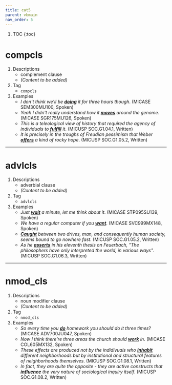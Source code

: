 ```yaml
---
title: cat5
parent: vbmain
nav_order: 5
---
```

1. TOC
{:toc}

# compcls

1. Descriptions
    - complement clause
    - *(Content to be added)*
2. Tag
    - `compcls`
3. Examples
    - *I don't think we'll be <ins>**doing**</ins> it for three hours though*. (MICASE SEM300MU100, Spoken)
    - *Yeah I didn't really understand how it <ins>**moves**</ins> around the genome*. (MICASE SGR175MU126, Spoken)
    - *This is a teleological view of history that required the agency of individuals to <ins>**fulfill**</ins> it*. (MICUSP SOC.G1.04.1, Written)
    - *It is precisely in the troughs of Freudian pessimism that Weber <ins>**offers**</ins> a kind of rocky hope*. (MICUSP SOC.G1.05.2, Written)

---

# advlcls

1. Descriptions
    - adverbial clause
    - *(Content to be added)*
2. Tag
    - `advlcls`
3. Examples
    - *Just <ins>**wait**</ins> a minute, let me think about it*. (MICASE STP095SU139, Spoken)
    - *We have a regular computer if you <ins>**want**</ins>*. (MICASE SVC999MX148, Spoken)
    - *<ins>**Caught**</ins> between two drives, man, and consequently human society, seems bound to go nowhere fast*. (MICUSP SOC.G1.05.2, Written)
    - *As he <ins>**asserts**</ins> in his eleventh thesis on Feuerbach, "The philosophers have only interpreted the world, in various ways"*. (MICUSP SOC.G1.06.3, Written)

---

# nmod_cls

1. Descriptions
    - noun modifier clause
    - *(Content to be added)*
2. Tag
    - `nmod_cls`
3. Examples
    - *So every time you <ins>**do**</ins> homework you should do it three times*? (MICASE ADV700JU047, Spoken)
    - *Now I think there're three areas the church should <ins>**work**</ins> in*. (MICASE COL605MX132, Spoken)
    - *These effects are produced not by the indidivuals who <ins>**inhabit**</ins> different neighborhoods but by institutional and structural features of neighborhoods themselves*. (MICUSP SOC.G1.08.1, Written)
    - *In fact, they are quite the opposite - they are active constructs that <ins>**influence**</ins> the very nature of sociological inquiry itself*. (MICUSP SOC.G1.08.2, Written)

